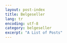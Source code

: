 ```yaml
---
layout: post-index
title: Belgeseller
lang: tr
encoding: utf-8
category: belgeseller
excerpt: "A List of Posts"
---
```

